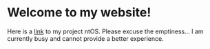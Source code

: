 # Welcome to my website!
Here is a [link](https://nt-corp.github.io/ntos1-0) to my project ntOS.
Please excuse the emptiness... I am currently busy and cannot provide a better experience.
